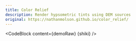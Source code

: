 ```yaml
---
title: Color Relief
description: Render hypsometric tints using DEM sources
original: https://nathanmolson.github.io/color_relief/
---
```


<script lang="ts">
  import Demo from "./ColorRelief.svelte";
  import demoRaw from "./ColorRelief.svelte?raw";
  import CodeBlock from "../../CodeBlock.svelte";
  let { shiki } = $props();
</script>

<Demo />

<CodeBlock content={demoRaw} {shiki} />
